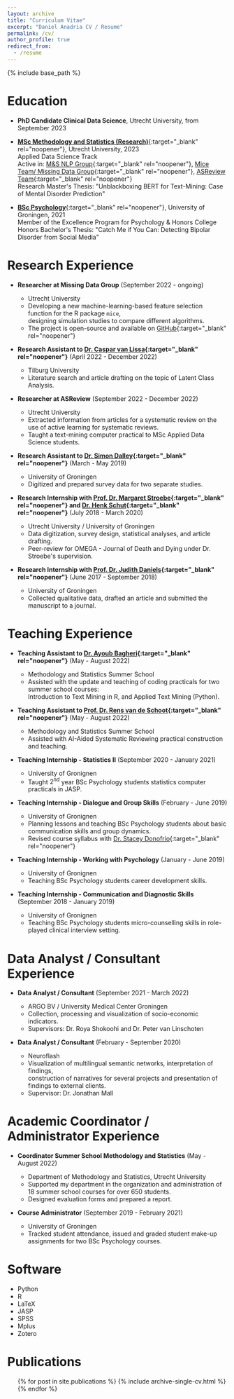```yaml
---
layout: archive
title: "Curriculum Vitae"
excerpt: "Daniel Anadria CV / Resume"
permalink: /cv/
author_profile: true
redirect_from:
  - /resume
---
```


{% include base_path %}

Education
======

* **PhD Candidate Clinical Data Science**, Utrecht University, from September 2023


* [**MSc Methodology and Statistics (Research)**](https://www.uu.nl/en/masters/methodology-and-statistics-behavioural-biomedical-and-social-sciences){:target="_blank" rel="noopener"}, Utrecht University, 2023\
Applied Data Science Track\
Active in: [M&S NLP Group](https://nlp.sites.uu.nl/){:target="_blank" rel="noopener"}, [Mice Team/ Missing Data Group](https://www.uu.nl/en/organisation/methodology-and-statistics/missing-data){:target="_blank" rel="noopener"}, [ASReview Team](https://asreview.nl/){:target="_blank" rel="noopener"}\
Research Master's Thesis: "Unblackboxing BERT for Text-Mining: Case of Mental Disorder Prediction"


* [**BSc Psychology**](https://www.rug.nl/bachelors/psychology-en/?lang=en){:target="_blank" rel="noopener"}, University of Groningen, 2021\
Member of the Excellence Program for Psychology & Honors College\
Honors Bachelor's Thesis: "Catch Me if You Can: Detecting Bipolar Disorder from Social Media"


Research Experience
======



* **Researcher at Missing Data Group** (September 2022 - ongoing)
  * Utrecht University
  * Developing a new machine-learning-based feature selection function for the R package `mice`,\
    designing simulation studies to compare different algorithms.
  * The project is open-source and available on [GitHub](https://github.com/danadria/feature.selector){:target="_blank" rel="noopener"}

* **Research Assistant to [Dr. Caspar van Lissa](https://www.tilburguniversity.edu/staff/c-j-vanlissa){:target="_blank" rel="noopener"}** (April 2022 - December 2022)
  * Tilburg University
  * Literature search and article drafting on the topic of Latent Class Analysis.
  
* **Researcher at ASReview** (September 2022 - December 2022)
  * Utrecht University
  * Extracted information from articles for a systematic review on the use of active learning for systematic reviews.
  * Taught a text-mining computer practical to MSc Applied Data Science students.

* **Research Assistant to [Dr. Simon Dalley](https://www.rug.nl/staff/s.e.dalley/research){:target="_blank" rel="noopener"}** (March - May 2019)
  * University of Groningen
  * Digitized and prepared survey data for two separate studies.

* **Research Internship with [Prof. Dr. Margaret Stroebe](https://www.uu.nl/staff/msstroebe){:target="_blank" rel="noopener"} and [Dr. Henk Schut](https://www.uu.nl/staff/hschut){:target="_blank" rel="noopener"}** (July 2018 - March 2020)
  * Utrecht University / University of Groningen
  * Data digitization, survey design, statistical analyses, and article drafting.
  * Peer-review for OMEGA - Journal of Death and Dying under Dr. Stroebe's supervision.

* **Research Internship with [Prof. Dr. Judith Daniels](https://www.rug.nl/staff/j.k.daniels/){:target="_blank" rel="noopener"}** (June 2017 - September 2018)
  * University of Groningen
  * Collected qualitative data, drafted an article and submitted the manuscript to a journal.

Teaching Experience
======

* **Teaching Assistant to [Dr. Ayoub Bagheri](https://ayoubbagheri.nl/){:target="_blank" rel="noopener"}** (May - August 2022)
  * Methodology and Statistics Summer School
  * Assisted with the update and teaching of coding practicals for two summer school courses:\
    Introduction to Text Mining in R, and Applied Text Mining (Python).

* **Teaching Assistant to [Prof. Dr. Rens van de Schoot](https://www.rensvandeschoot.com/about-rens/){:target="_blank" rel="noopener"}** (May - August 2022)
  * Methodology and Statistics Summer School
  * Assisted with AI-Aided Systematic Reviewing practical construction and teaching.

* **Teaching Internship - Statistics II** (September 2020 - January 2021)
  * University of Gronignen
  * Taught $2^{nd}$ year BSc Psychology students statistics computer practicals in JASP. 


* **Teaching Internship - Dialogue and Group Skills** (February - June 2019)
  * University of Gronignen
  * Planning lessons and teaching BSc Psychology students about basic communication skills and group dynamics.
  * Revised course syllabus with [Dr. Stacey Donofrio](https://www.rug.nl/staff/s.m.donofrio/){:target="_blank" rel="noopener"}

* **Teaching Internship - Working with Psychology** (January - June 2019)
  * University of Gronignen
  * Teaching BSc Psychology students career development skills.

* **Teaching Internship - Communication and Diagnostic Skills** (September 2018 - January 2019)
  * University of Gronignen
  * Teaching BSc Psychology students micro-counselling skills in role-played clinical interview setting.

Data Analyst / Consultant Experience
======

* **Data Analyst / Consultant** (September 2021 - March 2022)
  * ARGO BV / University Medical Center Groningen 
  * Collection, processing and visualization of socio-economic indicators.
  * Supervisors: Dr. Roya Shokoohi and Dr. Peter van Linschoten

* **Data Analyst / Consultant** (February - September 2020)
  * Neuroflash
  * Visualization of multilingual semantic networks, interpretation of findings,\
    construction of narratives for several projects and presentation of findings to external clients.
  * Supervisor: Dr. Jonathan Mall

Academic Coordinator / Administrator Experience
======

* **Coordinator Summer School Methodology and Statistics** (May - August 2022)
  * Department of Methodology and Statistics, Utrecht University
  * Supported my department in the organization and administration of 18 summer school courses for over 650 students.
  * Designed evaluation forms and prepared a report.

* **Course Administrator** (September 2019 - February 2021)
  * University of Groningen
  * Tracked student attendance, issued and graded student make-up assignments for two BSc Psychology courses.

Software
======
* Python
* R
* LaTeX
* JASP
* SPSS
* Mplus
* Zotero

Publications
======
  <ul>{% for post in site.publications %}
    {% include archive-single-cv.html %}
  {% endfor %}</ul>
  



